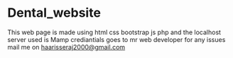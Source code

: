 # Dental_website
This web page is made using html css bootstrap js php and the localhost server used is Mamp crediantials goes to mr web developer  for any issues mail me on haarisseraj2000@gmail.com
